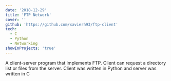 ```yaml
---
date: '2018-12-29'
title: 'FTP Network'
cover: ''
github: 'https://github.com/xavierh93/ftp-client'
tech:
  - C
  - Python
  - Networking
showInProjects: 'true'
---
```


A client-server program that implements FTP. Client can request a directory list or files from the server. Client was written in Python and server was written in C
